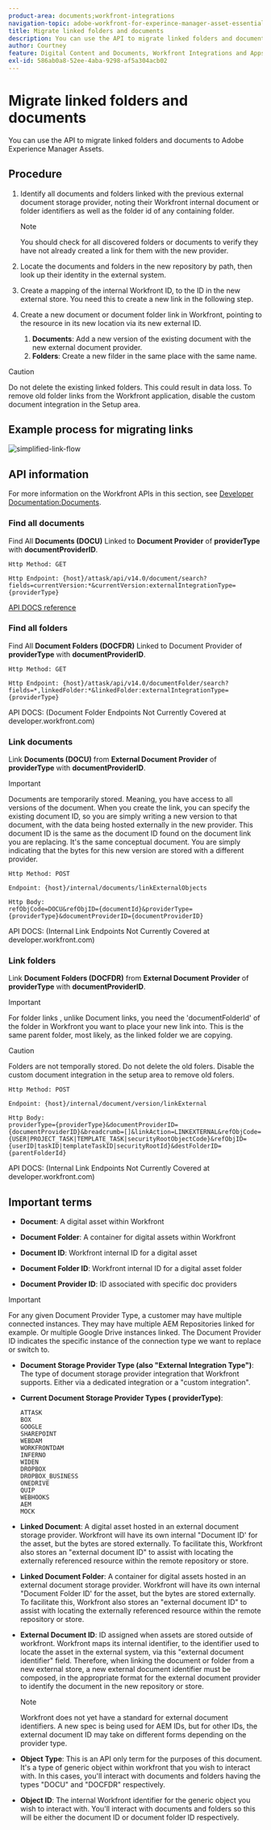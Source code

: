 ```yaml
---
product-area: documents;workfront-integrations
navigation-topic: adobe-workfront-for-experince-manager-asset-essentials
title: Migrate linked folders and documents
description: You can use the API to migrate linked folders and documents to Adobe Experience Manager Assets.
author: Courtney
feature: Digital Content and Documents, Workfront Integrations and Apps
exl-id: 586ab0a8-52ee-4aba-9298-af5a304acb02
---
```

# Migrate linked folders and documents

You can use the API to migrate linked folders and documents to Adobe Experience Manager Assets.

## Procedure

1. Identify all documents and folders linked with the previous external document storage provider, noting their Workfront internal document or folder identifiers as well as the folder id of any containing folder.

    >[!NOTE]
    >
    > You should check for all discovered folders or documents to verify they have not already created a link for them with the new provider.

1. Locate the documents and folders in the new repository by path, then look up their identity in the external system. 

1. Create a mapping of the internal Workfront ID, to the ID in the new external store. You need this to create a new link in the following step.

1. Create a new document or document folder link in Workfront, pointing to the resource in its new location via its new external ID.

    1. **Documents**: Add a new version of the existing document with the new external document provider.
    1. **Folders**: Create a new filder in the same place with the same name.

>[!CAUTION]
>
>   Do not delete the existing linked folders. This could result in data loss. To remove old folder links from the Workfront application, disable the custom document integration in the Setup area. 


## Example process for migrating links

![simplified-link-flow](assets/links-flow-simplified.png)

## API information

For more information on the Workfront APIs in this section, see [Developer Documentation:Documents](https://developer.workfront.com/documents.html).

### Find all documents

Find All **Documents (DOCU)** Linked to **Document Provider** of **providerType** with **documentProviderID**.

```
Http Method: GET
 
Http Endpoint: {host}/attask/api/v14.0/document/search?fields=currentVersion:*&currentVersion:externalIntegrationType={providerType}

```

[API DOCS reference](https://developer.workfront.com/documents.html#get-/docu/search)

### Find all folders

Find All **Document Folders (DOCFDR)** Linked to Document Provider of **providerType** with **documentProviderID**.

```
Http Method: GET
 
Http Endpoint: {host}/attask/api/v14.0/documentFolder/search?fields=*,linkedFolder:*&linkedFolder:externalIntegrationType={providerType}

```

API DOCS: (Document Folder Endpoints Not Currently Covered at developer.workfront.com)

### Link documents

Link **Documents (DOCU)** from **External Document Provider** of **providerType** with **documentProviderID**.

>[!IMPORTANT]
>
>Documents are temporarily stored. Meaning, you have access to all versions of the document. When you create the link, you can specify the existing document ID, so you are simply writing a new version to that document, with the data being hosted externally in the new provider. This document ID is the same as the document ID found on the document link you are replacing. It's the same conceptual document. You are simply indicating that the bytes for this new version are stored with a different provider.

```
Http Method: POST
 
Endpoint: {host}/internal/documents/linkExternalObjects
 
Http Body:
refObjCode=DOCU&refObjID={documentId}&providerType={providerType}&documentProviderID={documentProviderID}

```

API DOCS: (Internal Link Endpoints Not Currently Covered at developer.workfront.com)

### Link folders

Link **Document Folders (DOCFDR)** from **External Document Provider** of **providerType** with **documentProviderID**.

>[!IMPORTANT]
>
>For folder links , unlike Document links, you need the 'documentFolderId' of the folder in Workfront you want to place your new link into. This is the same parent folder, most likely, as the linked folder we are copying. 

>[!CAUTION]
>
>Folders are not temporally stored. Do not delete the old folers. Disable the custom document integration in the setup area to remove old folers.


```
Http Method: POST
 
Endpoint: {host}/internal/document/version/linkExternal
 
Http Body:
providerType={providerType}&documentProviderID={documentProviderID}&breadcrumb=[]&linkAction=LINKEXTERNAL&refObjCode={USER|PROJECT_TASK|TEMPLATE_TASK|securityRootObjectCode}&refObjID={userID|taskID|templateTaskID|securityRootId}&destFolderID={parentFolderId}

```

API DOCS: (Internal Link Endpoints Not Currently Covered at developer.workfront.com)

## Important terms

* **Document**: A digital asset within Workfront

* **Document Folder**: A container for digital assets within Workfront

* **Document ID**: Workfront internal ID for a digital asset

* **Document Folder ID**: Workfront internal ID for a digital asset folder

* **Document Provider ID**: ID associated with specific doc providers

>[!IMPORTANT]
>
> For any given Document Provider Type, a customer may have multiple connected instances. They may have multiple AEM Repositories linked for example. Or multiple Google Drive instances linked. The Document Provider ID indicates the specific instance of the connection type we want to replace or switch to.

* **Document Storage Provider Type (also "External Integration Type")**: The type of document storage provider integration that Workfront supports. Either via a dedicated integration or a "custom integration". 

* **Current Document Storage Provider Types ( providerType)**:

    ```
    ATTASK
    BOX
    GOOGLE
    SHAREPOINT
    WEBDAM
    WORKFRONTDAM
    INFERNO
    WIDEN
    DROPBOX
    DROPBOX_BUSINESS
    ONEDRIVE
    QUIP
    WEBHOOKS
    AEM
    MOCK
    ```

* **Linked Document**: A digital asset hosted in an external document storage provider. Workfront will have its own internal "Document ID' for the asset, but the bytes are stored externally. To facilitate this, Workfront also stores an "external document ID" to assist with locating the externally referenced resource within the remote repository or store.

* **Linked Document Folder**: A container for digital assets hosted in an external document storage provider. Workfront will have its own internal "Document Folder ID' for the asset, but the bytes are stored externally. To facilitate this, Workfront also stores an "external document ID" to assist with locating the externally referenced resource within the remote repository or store.

* **External Document ID**: ID assigned when assets are stored outside of workfront. Workfront maps its internal identifier, to the identifier used to locate the asset in the external system, via this "external document identifier" field. Therefore, when linking the document or folder from a new external store, a new external document identifier must be composed, in the appropriate format for the external document provider to identify the document in the new repository or store. 

    >[!NOTE]
    >
    > Workfront does not yet have a standard for external document identifiers. A new spec is being used for AEM IDs, but for other IDs, the external document ID may take on different forms depending on the provider type.


* **Object Type**: This is an API only term for the purposes of this document. It's a type of generic object within workfront that you wish to interact with. In this cases, you'll interact with documents and folders having the types "DOCU" and "DOCFDR" respectively.

* **Object ID**: The internal Workfront identifier for the generic object you wish to interact with. You'll interact with documents and folders so this will be either the document ID or document folder ID respectively.
